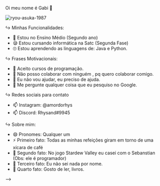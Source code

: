Oi meu nome é Gabi 👋


![ryou-asuka-1987](https://user-images.githubusercontent.com/106177061/182225578-e8ea0eda-23e9-487b-bfb3-c2d9bbae9ecb.gif)



  ↪ Minhas Funcionalidades:

- 🔭 Estou no Ensino Médio (Segundo ano)
- 😪 Estou cursando informática na Satc (Segunda Fase)
- 🙄 Estou aprendendo as linguagens de: Java e Python.

↪ Frases Motivacionais: 

- 🐄 Aceito cursos de programação. 
- 👯 Não posso colaborar com ninguém , pq quero colaborar comigo.
- 🤔 Eu não vou ajudar, eu preciso de ajuda.
- 💬 Me pergunte qualquer coisa que eu pesquiso no Google.

↪ Redes sociais para contato

- 📫 Instagram: @amordorhys
- 📫 Discord: Rhysand#9945

↪ Sobre mim:

- 😄 Pronomes: Qualquer um
- ⚡ Primeiro fato: Todas as minhas refeições giram em torno de uma xícara de café
- 🥺 Segundo fato: No jogo Stardew Valley eu casei com o Sebanstian (Obs: ele é programador) 
- 🤡 Terceiro fato: Eu não sei nada por nome. 
- 🥱 Quarto fato: Gosto de ler, livros.

-->
